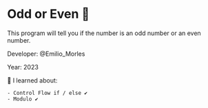 # Odd or Even 👀

This program will tell you if the number is an odd number or an even number.

Developer: @Emilio_Morles

Year: 2023

🔸 I learned about:

    - Control Flow if / else ✔️
    - Modulo ✔️
